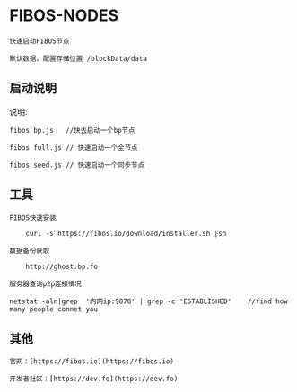 # FIBOS-NODES

	快速启动FIBOS节点

	默认数据，配置存储位置 /blockData/data



## 启动说明

说明:
	
	fibos bp.js   //快去启动一个bp节点

	fibos full.js // 快速启动一个全节点

	fibos seed.js // 快速启动一个同步节点

## 工具
	
	FIBOS快速安装

		curl -s https://fibos.io/download/installer.sh |sh
	
	数据备份获取

		http://ghost.bp.fo

	服务器查询p2p连接情况

	netstat -aln|grep  '内网ip:9870' | grep -c 'ESTABLISHED'    //find how many people connet you

## 其他
	
	官网：[https://fibos.io](https://fibos.io)
	
	开发者社区：[https://dev.fo](https://dev.fo)

